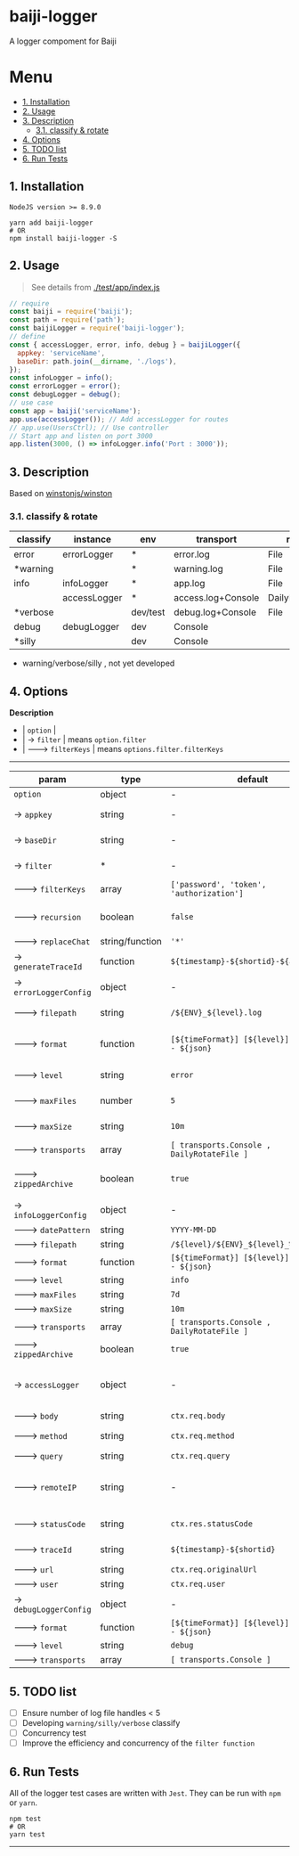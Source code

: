 # baiji-logger

A logger compoment for Baiji

# Menu

<!-- TOC -->

- [1. Installation](#1-installation)
- [2. Usage](#2-usage)
- [3. Description](#3-description)
    - [3.1. classify & rotate](#31-classify--rotate)
- [4. Options](#4-options)
- [5. TODO list](#5-todo-list)
- [6. Run Tests](#6-run-tests)

<!-- /TOC -->

## 1. Installation

`NodeJS version >= 8.9.0`

```shell
yarn add baiji-logger
# OR
npm install baiji-logger -S
```

## 2. Usage

> See details from [./test/app/index.js](./test/app/index.js)

```JavaScript
// require
const baiji = require('baiji');
const path = require('path');
const baijiLogger = require('baiji-logger');
// define
const { accessLogger, error, info, debug } = baijiLogger({
  appkey: 'serviceName',
  baseDir: path.join(__dirname, './logs'),
});
const infoLogger = info();
const errorLogger = error();
const debugLogger = debug();
// use case
const app = baiji('serviceName');
app.use(accessLogger()); // Add accessLogger for routes
// app.use(UsersCtrl); // Use controller
// Start app and listen on port 3000
app.listen(3000, () => infoLogger.info('Port : 3000'));
```

## 3. Description

Based on [winstonjs/winston][]

### 3.1. classify & rotate

| classify | instance     | env      | transport          | rotate          |
| -------- | ------------ | -------- | ------------------ | --------------- |
| error    | errorLogger  | *        | error.log          | File            |
| *warning |              | *        | warning.log        | File            |
| info     | infoLogger   | *        | app.log            | File            |
|          | accessLogger | *        | access.log+Console | DailyRotateFile |
| *verbose |              | dev/test | debug.log+Console  | File            |
| debug    | debugLogger  | dev      | Console            |                 |
| *silly   |              | dev      | Console            |                 |

- warning/verbose/silly , not yet developed

## 4. Options

**Description**

- | `option`          |
- | -> `filter`       | means `option.filter`
- | ---> `filterKeys` | means `options.filter.filterKeys`

---

| param                  | type            | default                                         | desc                                                                          |
| ---------------------- | --------------- | ----------------------------------------------- | ----------------------------------------------------------------------------- |
| `option`               | object          | -                                               | The option for baijiLogger                                                    |
| -> `appkey`            | string          | -                                               | The unique key for this app , be used for traceId                             |
| -> `baseDir`           | string          | -                                               | The base direction path for logs                                              |
| -> `filter`            | *               | -                                               | Sensitive information filtering and replace                                   |
| ---> `filterKeys`      | array           | `['password', 'token', 'authorization']`        | Filter keys array list                                                        |
| ---> `recursion`       | boolean         | `false`                                         | Is recursion , `{ password : { a: 1 } }` > `{ password : '*' }`               |
| ---> `replaceChat`     | string/function | `'*'`                                           | Replace chat or function                                                      |
| -> `generateTraceId`   | function        | `${timestamp}-${shortid}-${appKey}`             | The function for generate trace id                                            |
| -> `errorLoggerConfig` | object          | -                                               | The configuration for error logger                                            |
| ---> `filepath`        | string          | `/${ENV}_${level}.log`                          | Used by path.join(baseDir,filepath)                                           |
| ---> `format`          | function        | `[${timeFormat}] [${level}] ${label} - ${json}` | A string representing the [moment.js date format][] to be used for rotating.  |
| ---> `level`           | string          | `error`                                         | Log only if info.level less than or equal to this level                       |
| ---> `maxFiles`        | number          | `5`                                             | Maximum number of logs to keep.                                               |
| ---> `maxSize`         | string          | `10m`                                           | Maximum size of the file after which it will rotate.                          |
| ---> `transports`      | array           | `[ transports.Console , DailyRotateFile ]`      | [Winston Transports][]                                                        |
| ---> `zippedArchive`   | boolean         | `true`                                          | A boolean to define whether or not to gzip archived log files.                |
| -> `infoLoggerConfig`  | object          | -                                               | The configuration for info logger                                             |
| ---> `datePattern`     | string          | `YYYY-MM-DD`                                    | ↑                                                                             |
| ---> `filepath`        | string          | `/${level}/${ENV}_${level}_%DATE%.log`          | ↑                                                                             |
| ---> `format`          | function        | `[${timeFormat}] [${level}] ${label} - ${json}` | ↑                                                                             |
| ---> `level`           | string          | `info`                                          | ↑                                                                             |
| ---> `maxFiles`        | string          | `7d`                                            | ↑                                                                             |
| ---> `maxSize`         | string          | `10m`                                           | ↑                                                                             |
| ---> `transports`      | array           | `[ transports.Console , DailyRotateFile ]`      | ↑                                                                             |
| ---> `zippedArchive`   | boolean         | `true`                                          | ↑                                                                             |
| -> `accessLogger`      | object          | -                                               | The configuration for access logger , when requested to get the corresponding |
| ---> `body`            | string          | `ctx.req.body`                                  | Post method params                                                            |
| ---> `method`          | string          | `ctx.req.method`                                | Http request method name                                                      |
| ---> `query`           | string          | `ctx.req.query`                                 | Get method params                                                             |
| ---> `remoteIP`        | string          | -                                               | Get remote ip even though proxy by nginx , see [common >> getIp function][]   |
| ---> `statusCode`      | string          | `ctx.res.statusCode`                            | Http response statusCode                                                      |
| ---> `traceId`         | string          | `${timestamp}-${shortid}`                       | Trace id of full process log                                                  |
| ---> `url`             | string          | `ctx.req.originalUrl`                           | Http request url                                                              |
| ---> `user`            | string          | `ctx.req.user`                                  | Remote user info                                                              |
| -> `debugLoggerConfig` | object          | -                                               | The configuration for debug logger                                            |
| ---> `format`          | function        | `[${timeFormat}] [${level}] ${label} - ${json}` | ↑                                                                             |
| ---> `level`           | string          | `debug`                                         | ↑                                                                             |
| ---> `transports`      | array           | `[ transports.Console ]`                        | ↑                                                                             |

## 5. TODO list

- [ ] Ensure number of log file handles < 5
- [ ] Developing `warning/silly/verbose` classify
- [ ] Concurrency test
- [ ] Improve the efficiency and concurrency of the `filter function`

## 6. Run Tests

All of the logger test cases are written with `Jest`. They can be run with `npm` or `yarn`.

```shell
npm test
# OR
yarn test
```

---

[winstonjs/winston]: https://github.com/winstonjs/winston
[Winston Transports]: https://github.com/winstonjs/winston/blob/master/docs/transports.md#winston-core
[moment.js date format]: http://momentjs.com/docs/#/displaying/format/
[common >> getIp function]: ./lib/common.js